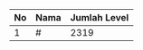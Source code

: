 | No | Nama            | Jumlah Level |
|----|-----------------|--------------|
| 1  | #    |    2319        |
